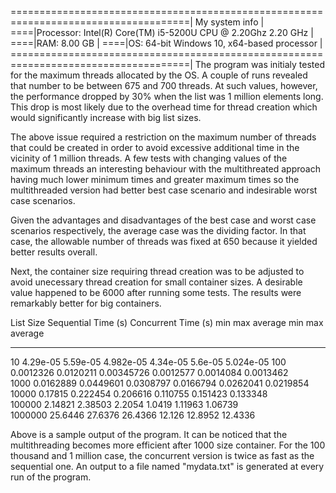 
=====================================================================================|
My system info					        			                                               |
====|Processor: Intel(R) Core(TM) i5-5200U CPU @ 2.20Ghz 2.20 GHz		                 |
====|RAM: 8.00 GB							                                                       |
====|OS: 64-bit Windows 10, x64-based processor					                             |
=====================================================================================|
The program was initialy tested for the maximum threads allocated by the OS. 
A couple of runs revealed that number to be between 675 and 700 threads. At such
values, however, the performance dropped by 30% when the list was 1 million elements
long. This drop is most likely due to the overhead time for thread creation which 
would significantly increase with big list sizes.

The above issue required a restriction on the maximum number of threads that could 
be created in order to avoid excessive additional time in the vicinity of 1 million
threads. A few tests with changing values of the maximum threads an interesting 
behaviour with the multithreated approach having much lower minimum times and greater 
maximum times so the multithreaded version had better best case scenario and 
indesirable worst case scenarios.

Given the advantages and disadvantages of the best case and worst case scenarios 
respectively, the average case was the dividing factor. In that case, the allowable 
number of threads was fixed at 650 because it yielded better results overall.

Next, the container size requiring thread creation was to be adjusted to avoid 
unecessary thread creation for small container sizes. A desirable value happened to
be 6000 after running some tests. The results were remarkably better for big containers.

List Size                Sequential Time (s)                          Concurrent Time (s)
                     min            max        average            min            max        average
---------           -----          -----       -------           -----          -----       -------
10                4.29e-05       5.59e-05     4.982e-05         4.34e-05       5.6e-05      5.024e-05 
100               0.0012326      0.0120211    0.00345726        0.0012577      0.0014084    0.0013462  
1000              0.0162889      0.0449601    0.0308797         0.0166794      0.0262041    0.0219854  
10000             0.17815        0.222454     0.206616          0.110755       0.151423     0.133348   
100000            2.14821        2.38503      2.2054            1.0419         1.11963      1.06739    
1000000           25.6446        27.6376      26.4366           12.126         12.8952      12.4336

Above is a sample output of the program. It can be noticed that the multithreading becomes more
efficient after 1000 size container. For the 100 thousand and 1 million case, the concurrent version
is twice as fast as the sequential one.
An output to a file named "mydata.txt" is generated at every run of the program.
